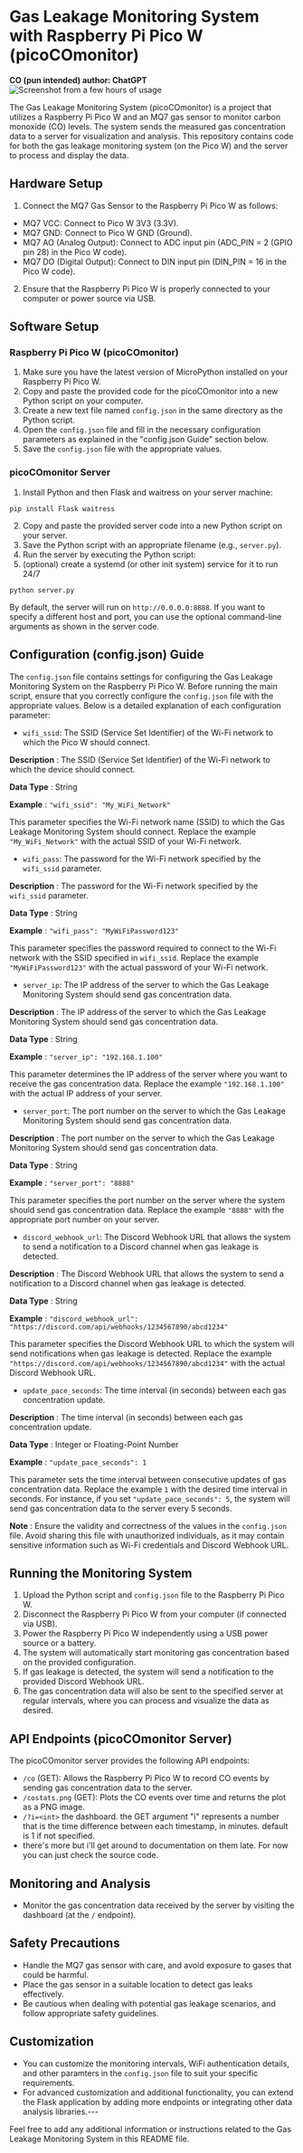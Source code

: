 # Gas Leakage Monitoring System with Raspberry Pi Pico W (picoCOmonitor)

**CO (pun intended) author: ChatGPT** 
![Screenshot from a few hours of usage](https://cdn.discordapp.com/attachments/620053809720328193/1133854334778609816/image.png)

The Gas Leakage Monitoring System (picoCOmonitor) is a project that utilizes a Raspberry Pi Pico W and an MQ7 gas sensor to monitor carbon monoxide (CO) levels. The system sends the measured gas concentration data to a server for visualization and analysis. This repository contains code for both the gas leakage monitoring system (on the Pico W) and the server to process and display the data.
## Hardware Setup 
1. Connect the MQ7 Gas Sensor to the Raspberry Pi Pico W as follows:
- MQ7 VCC: Connect to Pico W 3V3 (3.3V).
- MQ7 GND: Connect to Pico W GND (Ground).
- MQ7 AO (Analog Output): Connect to ADC input pin (ADC_PIN = 2 (GPIO pin 28) in the Pico W code).
- MQ7 DO (Digital Output): Connect to DIN input pin (DIN_PIN = 16 in the Pico W code). 
2. Ensure that the Raspberry Pi Pico W is properly connected to your computer or power source via USB.
## Software Setup
### Raspberry Pi Pico W (picoCOmonitor) 
1. Make sure you have the latest version of MicroPython installed on your Raspberry Pi Pico W. 
2. Copy and paste the provided code for the picoCOmonitor into a new Python script on your computer. 
3. Create a new text file named `config.json` in the same directory as the Python script. 
4. Open the `config.json` file and fill in the necessary configuration parameters as explained in the "config.json Guide" section below. 
5. Save the `config.json` file with the appropriate values.
### picoCOmonitor Server 
1. Install Python and then Flask and waitress on your server machine:
```
pip install Flask waitress
``` 
2. Copy and paste the provided server code into a new Python script on your server. 
3. Save the Python script with an appropriate filename (e.g., `server.py`). 
4. Run the server by executing the Python script:
5. (optional) create a systemd (or other init system) service for it to run 24/7 
```
python server.py
```
By default, the server will run on `http://0.0.0.0:8888`. If you want to specify a different host and port, you can use the optional command-line arguments as shown in the server code.
## Configuration (config.json) Guide

The `config.json` file contains settings for configuring the Gas Leakage Monitoring System on the Raspberry Pi Pico W. Before running the main script, ensure that you correctly configure the `config.json` file with the appropriate values. Below is a detailed explanation of each configuration parameter: 
- `wifi_ssid`: The SSID (Service Set Identifier) of the Wi-Fi network to which the Pico W should connect.

**Description** : The SSID (Service Set Identifier) of the Wi-Fi network to which the device should connect.

**Data Type** : String

**Example** : `"wifi_ssid": "My_WiFi_Network"`

This parameter specifies the Wi-Fi network name (SSID) to which the Gas Leakage Monitoring System should connect. Replace the example `"My_WiFi_Network"` with the actual SSID of your Wi-Fi network. 
- `wifi_pass`: The password for the Wi-Fi network specified by the `wifi_ssid` parameter.

**Description** : The password for the Wi-Fi network specified by the `wifi_ssid` parameter.

**Data Type** : String

**Example** : `"wifi_pass": "MyWiFiPassword123"`

This parameter specifies the password required to connect to the Wi-Fi network with the SSID specified in `wifi_ssid`. Replace the example `"MyWiFiPassword123"` with the actual password of your Wi-Fi network. 
- `server_ip`: The IP address of the server to which the Gas Leakage Monitoring System should send gas concentration data.

**Description** : The IP address of the server to which the Gas Leakage Monitoring System should send gas concentration data.

**Data Type** : String

**Example** : `"server_ip": "192.168.1.100"`

This parameter determines the IP address of the server where you want to receive the gas concentration data. Replace the example `"192.168.1.100"` with the actual IP address of your server. 
- `server_port`: The port number on the server to which the Gas Leakage Monitoring System should send gas concentration data.

**Description** : The port number on the server to which the Gas Leakage Monitoring System should send gas concentration data.

**Data Type** : String

**Example** : `"server_port": "8888"`

This parameter specifies the port number on the server where the system should send gas concentration data. Replace the example `"8888"` with the appropriate port number on your server. 
- `discord_webhook_url`: The Discord Webhook URL that allows the system to send a notification to a Discord channel when gas leakage is detected.

**Description** : The Discord Webhook URL that allows the system to send a notification to a Discord channel when gas leakage is detected.

**Data Type** : String

**Example** : `"discord_webhook_url": "https://discord.com/api/webhooks/1234567890/abcd1234"`

This parameter specifies the Discord Webhook URL to which the system will send notifications when gas leakage is detected. Replace the example `"https://discord.com/api/webhooks/1234567890/abcd1234"` with the actual Discord Webhook URL. 
- `update_pace_seconds`: The time interval (in seconds) between each gas concentration update.

**Description** : The time interval (in seconds) between each gas concentration update.

**Data Type** : Integer or Floating-Point Number

**Example** : `"update_pace_seconds": 1`

This parameter sets the time interval between consecutive updates of gas concentration data. Replace the example `1` with the desired time interval in seconds. For instance, if you set `"update_pace_seconds": 5`, the system will send gas concentration data to the server every 5 seconds.

**Note** : Ensure the validity and correctness of the values in the `config.json` file. Avoid sharing this file with unauthorized individuals, as it may contain sensitive information such as Wi-Fi credentials and Discord Webhook URL.
## Running the Monitoring System 
1. Upload the Python script and `config.json` file to the Raspberry Pi Pico W. 
2. Disconnect the Raspberry Pi Pico W from your computer (if connected via USB). 
3. Power the Raspberry Pi Pico W independently using a USB power source or a battery. 
4. The system will automatically start monitoring gas concentration based on the provided configuration. 
5. If gas leakage is detected, the system will send a notification to the provided Discord Webhook URL. 
6. The gas concentration data will also be sent to the specified server at regular intervals, where you can process and visualize the data as desired.
## API Endpoints (picoCOmonitor Server)

The picoCOmonitor server provides the following API endpoints: 
- `/co` (GET): Allows the Raspberry Pi Pico W to record CO events by sending gas concentration data to the server. 
- `/costats.png` (GET): Plots the CO events over time and returns the plot as a PNG image.
- `/?i=<int>` the dashboard. the GET argument "i" represents a number that is the time difference between each timestamp, in minutes. default is 1 if not specified.
- there's more but i'll get around to documentation on them late. For now you can just check the source code.
## Monitoring and Analysis 
- Monitor the gas concentration data received by the server by visiting the dashboard (at the `/` endpoint).
## Safety Precautions 
- Handle the MQ7 gas sensor with care, and avoid exposure to gases that could be harmful. 
- Place the gas sensor in a suitable location to detect gas leaks effectively. 
- Be cautious when dealing with potential gas leakage scenarios, and follow appropriate safety guidelines.
## Customization 
- You can customize the monitoring intervals, WiFi authentication details, and other paramters in the `config.json` file to suit your specific requirements. 
- For advanced customization and additional functionality, you can extend the Flask application by adding more endpoints or integrating other data analysis libraries.---

Feel free to add any additional information or instructions related to the Gas Leakage Monitoring System in this README file.
